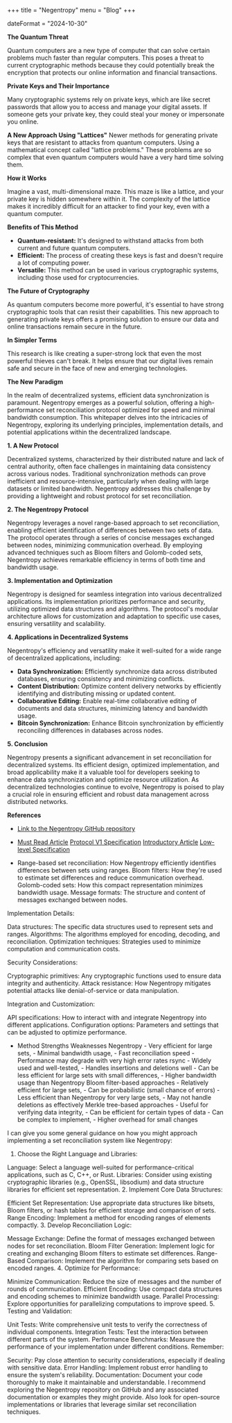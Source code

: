 +++
title = "Negentropy"
menu = "Blog"
+++

dateFormat = "2024-10-30"


**The Quantum Threat**

Quantum computers are a new type of computer that can solve certain problems much faster than regular computers. This poses a threat to current cryptographic methods because they could potentially break the encryption that protects our online information and financial transactions.

**Private Keys and Their Importance**

Many cryptographic systems rely on private keys, which are like secret passwords that allow you to access and manage your digital assets. If someone gets your private key, they could steal your money or impersonate you online.

**A New Approach Using "Lattices"**
Newer methods for generating private keys that are resistant to attacks from quantum computers. Using a mathematical concept called "lattice problems." These problems are so complex that even quantum computers would have a very hard time solving them.

**How it Works**

Imagine a vast, multi-dimensional maze. This maze is like a lattice, and your private key is hidden somewhere within it. The complexity of the lattice makes it incredibly difficult for an attacker to find your key, even with a quantum computer.

**Benefits of This Method**

*   **Quantum-resistant:** It's designed to withstand attacks from both current and future quantum computers.
*   **Efficient:** The process of creating these keys is fast and doesn't require a lot of computing power.
*   **Versatile:** This method can be used in various cryptographic systems, including those used for cryptocurrencies.

**The Future of Cryptography**

As quantum computers become more powerful, it's essential to have strong cryptographic tools that can resist their capabilities. This new approach to generating private keys offers a promising solution to ensure our data and online transactions remain secure in the future.

**In Simpler Terms**

This research is like creating a super-strong lock that even the most powerful thieves can't break. It helps ensure that our digital lives remain safe and secure in the face of new and emerging technologies.


**The New Paradigm**

In the realm of decentralized systems, efficient data synchronization is paramount. Negentropy emerges as a powerful solution, offering a high-performance set reconciliation protocol optimized for speed and minimal bandwidth consumption. This whitepaper delves into the intricacies of Negentropy, exploring its underlying principles, implementation details, and potential applications within the decentralized landscape.

**1. A New Protocol**

Decentralized systems, characterized by their distributed nature and lack of central authority, often face challenges in maintaining data consistency across various nodes. Traditional synchronization methods can prove inefficient and resource-intensive, particularly when dealing with large datasets or limited bandwidth. Negentropy addresses this challenge by providing a lightweight and robust protocol for set reconciliation.

**2. The Negentropy Protocol**

Negentropy leverages a novel range-based approach to set reconciliation, enabling efficient identification of differences between two sets of data. The protocol operates through a series of concise messages exchanged between nodes, minimizing communication overhead. By employing advanced techniques such as Bloom filters and Golomb-coded sets, Negentropy achieves remarkable efficiency in terms of both time and bandwidth usage.

**3. Implementation and Optimization**

Negentropy is designed for seamless integration into various decentralized applications. Its implementation prioritizes performance and security, utilizing optimized data structures and algorithms. The protocol's modular architecture allows for customization and adaptation to specific use cases, ensuring versatility and scalability.

**4. Applications in Decentralized Systems**

Negentropy's efficiency and versatility make it well-suited for a wide range of decentralized applications, including:

* **Data Synchronization:** Efficiently synchronize data across distributed databases, ensuring consistency and minimizing conflicts.
* **Content Distribution:** Optimize content delivery networks by efficiently identifying and distributing missing or updated content.
* **Collaborative Editing:** Enable real-time collaborative editing of documents and data structures, minimizing latency and bandwidth usage.
* **Bitcoin Synchronization:** Enhance Bitcoin synchronization by efficiently reconciling differences in databases across nodes.

**5. Conclusion**

Negentropy presents a significant advancement in set reconciliation for decentralized systems. Its efficient design, optimized implementation, and broad applicability make it a valuable tool for developers seeking to enhance data synchronization and optimize resource utilization. As decentralized technologies continue to evolve, Negentropy is poised to play a crucial role in ensuring efficient and robust data management across distributed networks.

**References**

* [Link to the Negentropy GitHub repository](https://github.com/hoytech/negentropy)
* [Must Read Article](https://logperiodic.com/rbsr.html)
[Protocol V1 Specification](https://github.com/hoytech/negentropy/blob/master/docs/negentropy-protocol-v1.md)
[Introductory Article](https://logperiodic.com/rbsr.html)
[Low-level Specification](https://github.com/hoytech/negentropy/blob/master/docs/negentropy-protocol-v1.md)


* Range-based set reconciliation: How Negentropy efficiently identifies differences between sets using ranges.
Bloom filters: How they're used to estimate set differences and reduce communication overhead.
Golomb-coded sets: How this compact representation minimizes bandwidth usage.
Message formats: The structure and content of messages exchanged between nodes.

Implementation Details:

Data structures: The specific data structures used to represent sets and ranges.
Algorithms: The algorithms employed for encoding, decoding, and reconciliation.
Optimization techniques: Strategies used to minimize computation and communication costs.

Security Considerations:

Cryptographic primitives: Any cryptographic functions used to ensure data integrity and authenticity.
Attack resistance: How Negentropy mitigates potential attacks like denial-of-service or data manipulation.

Integration and Customization:

API specifications: How to interact with and integrate Negentropy into different applications.
Configuration options: Parameters and settings that can be adjusted to optimize performance.
* Method	Strengths	Weaknesses
Negentropy	- Very efficient for large sets, - Minimal bandwidth usage, - Fast reconciliation speed	- Performance may degrade with very high error rates
rsync	- Widely used and well-tested, - Handles insertions and deletions well	- Can be less efficient for large sets with small differences, - Higher bandwidth usage than Negentropy
Bloom filter-based approaches	- Relatively efficient for large sets, - Can be probabilistic (small chance of errors)	- Less efficient than Negentropy for very large sets, - May not handle deletions as effectively
Merkle tree-based approaches	- Useful for verifying data integrity, - Can be efficient for certain types of data	- Can be complex to implement, - Higher overhead for small changes

 I can give you some general guidance on how you might approach implementing a set reconciliation system like Negentropy:

1. Choose the Right Language and Libraries:

Language: Select a language well-suited for performance-critical applications, such as C, C++, or Rust.
Libraries: Consider using existing cryptographic libraries (e.g., OpenSSL, libsodium) and data structure libraries for efficient set representation.
2. Implement Core Data Structures:

Efficient Set Representation: Use appropriate data structures like bitsets, Bloom filters, or hash tables for efficient storage and comparison of sets.
Range Encoding: Implement a method for encoding ranges of elements compactly.
3. Develop Reconciliation Logic:

Message Exchange: Define the format of messages exchanged between nodes for set reconciliation.
Bloom Filter Generation: Implement logic for creating and exchanging Bloom filters to estimate set differences.
Range-Based Comparison: Implement the algorithm for comparing sets based on encoded ranges.
4. Optimize for Performance:

Minimize Communication: Reduce the size of messages and the number of rounds of communication.
Efficient Encoding: Use compact data structures and encoding schemes to minimize bandwidth usage.
Parallel Processing: Explore opportunities for parallelizing computations to improve speed.
5. Testing and Validation:

Unit Tests: Write comprehensive unit tests to verify the correctness of individual components.
Integration Tests: Test the interaction between different parts of the system.
Performance Benchmarks: Measure the performance of your implementation under different conditions.
Remember:

Security: Pay close attention to security considerations, especially if dealing with sensitive data.
Error Handling: Implement robust error handling to ensure the system's reliability.
Documentation: Document your code thoroughly to make it maintainable and understandable.
I recommend exploring the Negentropy repository on GitHub and any associated documentation or examples they might provide. Also look for open-source implementations or libraries that leverage similar set reconciliation techniques.


